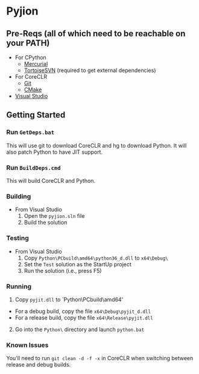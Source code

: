 # Pyjion

## Pre-Reqs (all of which need to be reachable on your PATH)
* For CPython
  * [Mercurial](https://mercurial.selenic.com/)
  * [TortoiseSVN](http://tortoisesvn.net/) (required to get external dependencies)
* For CoreCLR
  * [Git](http://www.git-scm.com/)
  * [CMake](http://www.cmake.org/)
* [Visual Studio](https://www.visualstudio.com/)

## Getting Started

### Run `GetDeps.bat`

This will use git to download CoreCLR and hg to download Python.  It will also patch Python to have JIT support.

### Run `BuildDeps.cmd`

This will build CoreCLR and Python.

### Building
* From Visual Studio
  1. Open the `pyjion.sln` file
  2. Build the solution

### Testing
* From Visual Studio
  1. Copy `Python\PCbuild\amd64\python36_d.dll` to `x64\Debug\`
  2. Set the `Test` solution as the StartUp project
  3. Run the solution (i.e., press F5)

### Running
1. Copy `pyjit.dll` to `Python\PCbuild\amd64\'
  - For a debug build, copy the file `x64\Debug\pyjit_d.dll`
  - For a release build, copy the file `x64\Release\pyjit.dll`
2. Go into the `Python\` directory and launch `python.bat`


### Known Issues
You'll need to run `git clean -d -f -x` in CoreCLR when switching between release and debug builds.
